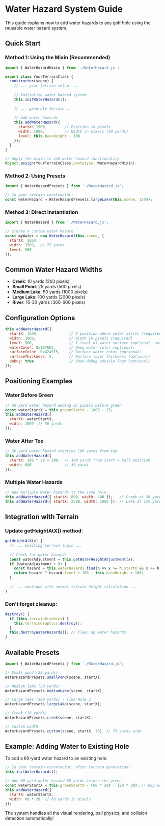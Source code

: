 # Water Hazard System Guide

This guide explains how to add water hazards to any golf hole using the reusable water hazard system.

## Quick Start

### Method 1: Using the Mixin (Recommended)

```javascript
import { WaterHazardMixin } from './WaterHazard.js';

export class YourTerrainClass {
  constructor(scene) {
    // ... your terrain setup ...
    
    // Initialize water hazard system
    this.initWaterHazards();
    
    // ... generate terrain ...
    
    // Add water hazards
    this.addWaterHazard({
      startX: 1500,        // Position in pixels
      width: 1000,         // Width in pixels (50 yards)
      level: this.baseHeight - 100
    });
  }
}

// Apply the mixin to add water hazard functionality
Object.assign(YourTerrainClass.prototype, WaterHazardMixin);
```

### Method 2: Using Presets

```javascript
import { WaterHazardPresets } from './WaterHazard.js';

// In your terrain constructor:
const waterHazard = WaterHazardPresets.largeLake(this.scene, 1500);
```

### Method 3: Direct Instantiation

```javascript
import { WaterHazard } from './WaterHazard.js';

// Create a custom water hazard
const myWater = new WaterHazard(this.scene, {
  startX: 2000,
  width: 1500,  // 75 yards
  level: 500
});
```

## Common Water Hazard Widths

- **Creek**: 10 yards (200 pixels)
- **Small Pond**: 25 yards (500 pixels)  
- **Medium Lake**: 50 yards (1000 pixels)
- **Large Lake**: 100 yards (2000 pixels)
- **River**: 15-30 yards (300-600 pixels)

## Configuration Options

```javascript
this.addWaterHazard({
  startX: 1500,              // X position where water starts (required)
  width: 1000,               // Width in pixels (required)
  level: 500,                // Y level of water surface (optional, auto-calculated)
  waterColor: 0x1976D2,      // Deep water color (optional)
  surfaceColor: 0x42A5F5,    // Surface water color (optional)
  surfaceThickness: 8,       // Surface layer thickness (optional)
  debug: true                // Show debug console logs (optional)
});
```

## Positioning Examples

### Water Before Green
```javascript
// 50-yard water hazard ending 25 pixels before green
const waterStartX = this.greenStartX - 1000 - 25;
this.addWaterHazard({
  startX: waterStartX,
  width: 1000  // 50 yards
});
```

### Water After Tee
```javascript
// 30-yard water hazard starting 100 yards from tee
this.addWaterHazard({
  startX: 100 * 20 + 200,  // 100 yards from start + ball position
  width: 600               // 30 yards
});
```

### Multiple Water Hazards
```javascript
// Add multiple water hazards to the same hole
this.addWaterHazard({ startX: 800, width: 400 });   // Creek at 40 yards
this.addWaterHazard({ startX: 2500, width: 1000 }); // Lake at 125 yards
```

## Integration with Terrain

### Update getHeightAtX() method:
```javascript
getHeightAtX(x) {
  // ... existing terrain logic ...
  
  // Check for water hazards
  const waterAdjustment = this.getWaterHeightAdjustment(x);
  if (waterAdjustment > 0) {
    const hazard = this.waterHazards.find(h => x >= h.startX && x <= h.endX);
    return hazard ? hazard.level + 100 : this.baseHeight + 100;
  }
  
  // ... continue with normal terrain height calculation ...
}
```

### Don't forget cleanup:
```javascript
destroy() {
  if (this.terrainGraphics) {
    this.terrainGraphics.destroy();
  }
  this.destroyWaterHazards(); // Clean up water hazards
}
```

## Available Presets

```javascript
import { WaterHazardPresets } from './WaterHazard.js';

// Small pond (25 yards)
WaterHazardPresets.smallPond(scene, startX);

// Medium lake (50 yards)
WaterHazardPresets.mediumLake(scene, startX);

// Large lake (100 yards) - like Hole 2
WaterHazardPresets.largeLake(scene, startX);

// Creek (10 yards)
WaterHazardPresets.creek(scene, startX);

// Custom width
WaterHazardPresets.custom(scene, startX, 75); // 75 yards wide
```

## Example: Adding Water to Existing Hole

To add a 60-yard water hazard to an existing hole:

```javascript
// In your terrain constructor, after terrain generation:
this.initWaterHazards();

// Add 60-yard water hazard 80 yards before the green
const waterStartX = this.greenStartX - (60 * 20) - (20 * 20); // 60y water + 20y buffer
this.addWaterHazard({
  startX: waterStartX,
  width: 60 * 20  // 60 yards in pixels
});
```

The system handles all the visual rendering, ball physics, and collision detection automatically!
